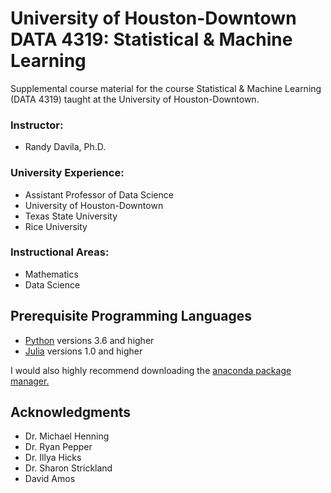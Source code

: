 # University of Houston-Downtown DATA 4319: Statistical & Machine Learning
Supplemental course material for the course Statistical & Machine Learning (DATA 4319) taught at the University of Houston-Downtown.

### Instructor: 
* Randy Davila, Ph.D.

### University Experience: 
* Assistant Professor of Data Science 
* University of Houston-Downtown
* Texas State University
* Rice University 

### Instructional Areas: 
* Mathematics
* Data Science 

## Prerequisite Programming Languages 
- [Python](https://www.python.org/) versions 3.6 and higher 
- [Julia](https://julialang.org/) versions 1.0 and higher

I would also highly recommend downloading the [anaconda package manager.](https://www.anaconda.com/download/#linux)



## Acknowledgments

* Dr. Michael Henning
* Dr. Ryan Pepper
* Dr. Illya Hicks
* Dr. Sharon Strickland
* David Amos